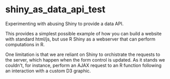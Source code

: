 # shiny_as_data_api_test
Experimenting with abusing Shiny to provide a data API.

This provides a simplest possible example of how you can build a website with standard html/js, but use R Shiny as a webserver that can perform computations in R.

One limitation is that we are reliant on Shiny to orchistrate the requests to the server, which happen when the form control is updated.  As it stands we couldn't, for instance, perform an AJAX request to an R function following an interaction with a custom D3 graphic.